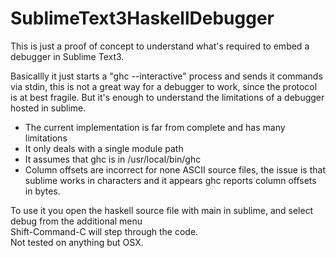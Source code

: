 # SublimeText3HaskellDebugger

This is just a proof of concept to understand what's required to embed a debugger in Sublime Text3.

Basicallly it just starts a "ghc --interactive" process and sends it commands via stdin, this is not a great way for a debugger to work, since the protocol is at best fragile. But it's enough to understand the limitations of a debugger hosted in sublime.

* The current implementation is far from complete and has many limitations
* It only deals with a single module path
* It assumes that ghc is in /usr/local/bin/ghc
* Column offsets are incorrect for none ASCII source files, the issue is that sublime works in characters and it appears ghc reports column offsets in bytes.

To use it you open the haskell source file with main in sublime, and select debug from the additional menu  
Shift-Command-C will step through the code.  
Not tested on anything but OSX.
